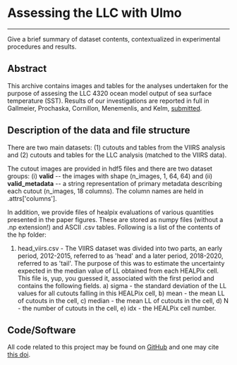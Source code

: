 # Assessing the LLC with Ulmo
---

Give a brief summary of dataset contents, contextualized in experimental procedures and results.

## Abstract

This archive contains images and tables for the analyses undertaken for the 
purpose of assesing the LLC 4320 ocean model output of sea surface temperature (SST). Results of our investigations are reported in full in 
Gallmeier, Prochaska, Cornillon, Menemenlis, and Kelm, 
[submitted](https://gmd.copernicus.org/preprints/gmd-2023-39/).

## Description of the data and file structure

There are two main datasets: (1) cutouts and tables from the VIIRS analysis
and (2) cutouts and tables for the LLC analysis (matched to the VIIRS data).

The cutout images are provided in hdf5 files and there are two dataset
groups: (i) **valid** -- the images with shape (n_images, 1, 64, 64)
and (ii) **valid_metadata** -- a string representation of primary metadata
describing each cutout (n_images, 18 columns).  The column names
are held in .attrs['columns'].

In addition, we provide files of healpix evaluations of various
quantities presented in the paper figures.  These are stored as
numpy files (without a .np extension!) and ASCII .csv tables.
Following is a list of the contents of the hp folder:

1) head_viirs.csv - The VIIRS dataset was divided into two parts,
 an early period, 2012-2015, referred to as 'head' and a later period,
 2018-2020, referred to as 'tail'. The purpose of this was to estimate
 the uncertainty expected in the median value of LL obtained from each
 HEALPix cell. This file is, yup, you guessed it, associated with the 
 first period and contains the following fields.
 a) sigma - the standard deviation of the LL values for all cutouts 
  falling in this HEALPix cell,
 b) mean - the mean LL of cutouts in the cell,
 c) median - the mean LL of cutouts in the cell,
 d) N - the number of cutouts in the cell,
 e) idx - the HEALPix cell number.


## Code/Software

All code related to this project may be found on 
[GitHub](https://github.com/AI-for-Ocean-Science/ulmo)
and one may cite [this doi](https://doi.org/10.5281/zenodo.7685510).
